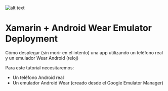 ![alt text](https://www.blueboltsolutions.com/Portals/0/ContentImages/Logos/Xamarin%20Logo.png)
# Xamarin + Android Wear Emulator Deployment
Cómo desplegar (sin morir en el intento) una app utilizando un teléfono real y un emulador Wear Android (reloj)


Para este tutorial necesitaremos:

* Un teléfono Android real
* Un emulador Android Wear (creado desde el Google Emulator Manager)


